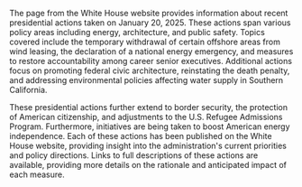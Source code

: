 The page from the White House website provides information about recent presidential actions taken on January 20, 2025. These actions span various policy areas including energy, architecture, and public safety. Topics covered include the temporary withdrawal of certain offshore areas from wind leasing, the declaration of a national energy emergency, and measures to restore accountability among career senior executives. Additional actions focus on promoting federal civic architecture, reinstating the death penalty, and addressing environmental policies affecting water supply in Southern California.

These presidential actions further extend to border security, the protection of American citizenship, and adjustments to the U.S. Refugee Admissions Program. Furthermore, initiatives are being taken to boost American energy independence. Each of these actions has been published on the White House website, providing insight into the administration's current priorities and policy directions. Links to full descriptions of these actions are available, providing more details on the rationale and anticipated impact of each measure.